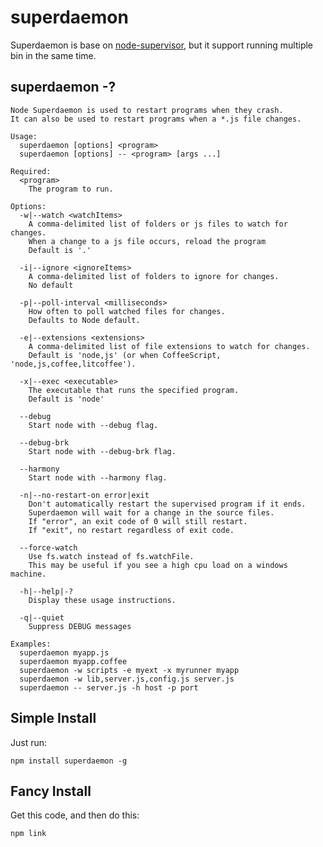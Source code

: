# superdaemon

Superdaemon is base on [node-supervisor](https://github.com/isaacs/node-supervisor), but it support running multiple
bin in the same time.
## superdaemon -?

    Node Superdaemon is used to restart programs when they crash.
    It can also be used to restart programs when a *.js file changes.

    Usage:
      superdaemon [options] <program>
      superdaemon [options] -- <program> [args ...]

    Required:
      <program>
        The program to run.

    Options:
      -w|--watch <watchItems>
        A comma-delimited list of folders or js files to watch for changes.
        When a change to a js file occurs, reload the program
        Default is '.'

      -i|--ignore <ignoreItems>
        A comma-delimited list of folders to ignore for changes.
        No default

      -p|--poll-interval <milliseconds>
        How often to poll watched files for changes.
        Defaults to Node default.

      -e|--extensions <extensions>
        A comma-delimited list of file extensions to watch for changes.
        Default is 'node,js' (or when CoffeeScript, 'node,js,coffee,litcoffee').

      -x|--exec <executable>
        The executable that runs the specified program.
        Default is 'node'

      --debug
        Start node with --debug flag.

      --debug-brk
        Start node with --debug-brk flag.

      --harmony
        Start node with --harmony flag.

      -n|--no-restart-on error|exit
        Don't automatically restart the supervised program if it ends.
        Superdaemon will wait for a change in the source files.
        If "error", an exit code of 0 will still restart.
        If "exit", no restart regardless of exit code.

      --force-watch
        Use fs.watch instead of fs.watchFile.
        This may be useful if you see a high cpu load on a windows machine.

      -h|--help|-?
        Display these usage instructions.

      -q|--quiet
        Suppress DEBUG messages

    Examples:
      superdaemon myapp.js
      superdaemon myapp.coffee
      superdaemon -w scripts -e myext -x myrunner myapp
      superdaemon -w lib,server.js,config.js server.js
      superdaemon -- server.js -h host -p port


## Simple Install

Just run:

    npm install superdaemon -g

## Fancy Install

Get this code, and then do this:

    npm link
